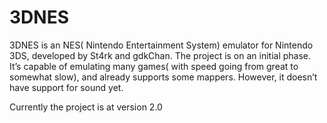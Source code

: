 3DNES
==================

3DNES is an NES( Nintendo Entertainment System) emulator for Nintendo 3DS, developed by St4rk and gdkChan. 
The project is on an initial phase. It’s capable of emulating many games( with speed going from great to somewhat slow), 
and already supports some mappers. However, it doesn’t have support for sound yet.

Currently the project is at version 2.0